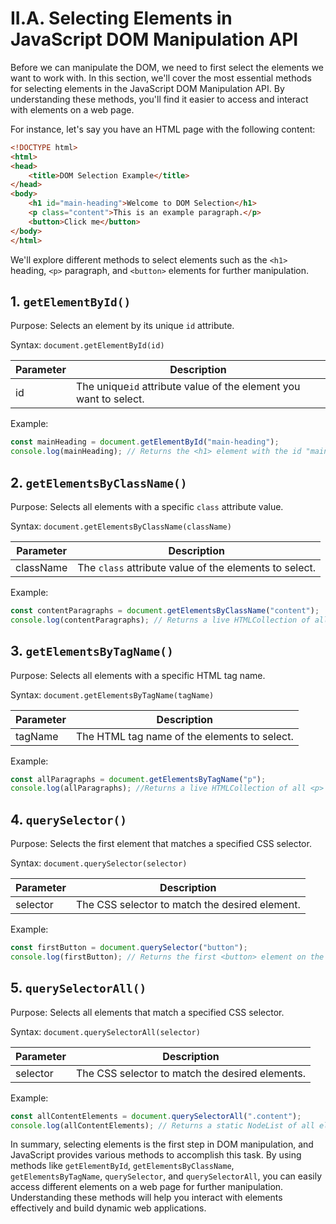# II.A. Selecting Elements in JavaScript DOM Manipulation API

Before we can manipulate the DOM, we need to first select the elements we want to work with. In this section, we'll cover the most essential methods for selecting elements in the JavaScript DOM Manipulation API. By understanding these methods, you'll find it easier to access and interact with elements on a web page. 

For instance, let's say you have an HTML page with the following content:

```html
<!DOCTYPE html>
<html>
<head>
    <title>DOM Selection Example</title>
</head>
<body>
    <h1 id="main-heading">Welcome to DOM Selection</h1>
    <p class="content">This is an example paragraph.</p>
    <button>Click me</button>
</body>
</html>
```

We'll explore different methods to select elements such as the `<h1>` heading, `<p>` paragraph, and `<button>` elements for further manipulation.

## 1. `getElementById()`

Purpose: Selects an element by its unique `id` attribute.

Syntax: `document.getElementById(id)`

| Parameter | Description                                  |
|-----------|----------------------------------------------|
| id        | The unique`id` attribute value of the element you want to select. |

Example:

```javascript
const mainHeading = document.getElementById("main-heading");
console.log(mainHeading); // Returns the <h1> element with the id "main-heading"
```

## 2. `getElementsByClassName()`

Purpose: Selects all elements with a specific `class` attribute value.

Syntax: `document.getElementsByClassName(className)`

| Parameter  | Description                                         |
|------------|-----------------------------------------------------|
| className  | The `class` attribute value of the elements to select. |

Example:

```javascript
const contentParagraphs = document.getElementsByClassName("content");
console.log(contentParagraphs); // Returns a live HTMLCollection of all <p> elements with the class "content"
```

## 3. `getElementsByTagName()`

Purpose: Selects all elements with a specific HTML tag name.

Syntax: `document.getElementsByTagName(tagName)`

| Parameter | Description                                       |
|-----------|---------------------------------------------------|
| tagName   | The HTML tag name of the elements to select. |

Example:

```javascript
const allParagraphs = document.getElementsByTagName("p");
console.log(allParagraphs); //Returns a live HTMLCollection of all <p> elements on the page
```

## 4. `querySelector()`

Purpose: Selects the first element that matches a specified CSS selector.

Syntax: `document.querySelector(selector)`

| Parameter | Description                                         |
|-----------|-----------------------------------------------------|
| selector  | The CSS selector to match the desired element. |

Example:

```javascript
const firstButton = document.querySelector("button");
console.log(firstButton); // Returns the first <button> element on the page
```

## 5. `querySelectorAll()`

Purpose: Selects all elements that match a specified CSS selector.

Syntax: `document.querySelectorAll(selector)`

| Parameter | Description                                         |
|-----------|-----------------------------------------------------|
| selector  | The CSS selector to match the desired elements. |

Example:

```javascript
const allContentElements = document.querySelectorAll(".content");
console.log(allContentElements); // Returns a static NodeList of all elements with the class "content"
```

In summary, selecting elements is the first step in DOM manipulation, and JavaScript provides various methods to accomplish this task. By using methods like `getElementById`, `getElementsByClassName`, `getElementsByTagName`, `querySelector`, and `querySelectorAll`, you can easily access different elements on a web page for further manipulation. Understanding these methods will help you interact with elements effectively and build dynamic web applications.